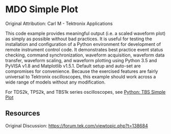 # MDO Simple Plot 
Original Attribution: Carl M - Tektronix Applications

This code example provides meaningful output (i.e. a scaled waveform plot) as simply as possible without bad practices. It is useful for testing the installation and configuration of a Python environment for development of remote instrument control code. It demonstrates best practice event status checking, command synchronization, waveform acquisition, waveform data transfer, waveform scaling, and waveform plotting using Python 3.5 and PyVISA v1.8 and Matplotlib v1.5.1. Default setup and auto-set are compromises for convenience. Because the exercised features are fairly universal to Tektronix oscilloscopes, this example should work across a wide range of models without any modification.

For TDS2k, TPS2k, and TBS1k series oscilloscopes, see [Python: TBS Simple Plot](./../../../BenchScopes/src/SimplePlotExample)
<!-- markdown-link-check-disable -->
Resources
---------
Original Discussion:
https://forum.tek.com/viewtopic.php?t=138684



